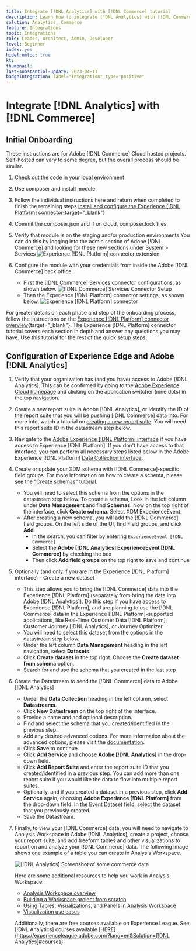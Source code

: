 ```yaml
---
title: Integrate [!DNL Analytics] with [!DNL Commerce] tutorial
description: Learn how to integrate [!DNL Analytics] with [!DNL Commerce]. 
solution: Analytics, Commerce 
feature: Integrations
topic: Integrations
role: Leader, Architect, Admin, Developer
level: Beginner
index: yes
hidefromtoc: true
kt:
thumbnail:
last-substantial-update: 2023-04-11
badgeIntegration: label="Integration" type="positive"
---
```


# Integrate [!DNL Analytics] with [!DNL Commerce]

## Initial Onboarding

These instructions are for Adobe [!DNL Commerce] Cloud hosted projects. Self-hosted can vary to some degree, but the overall process should be similar.

1. Check out the code in your local environment
1. Use composer and install module
1. Follow the individual instructions here and return when completed to finish the remaining steps
    [Install and configure the Experience [!DNL Platform] connector](https://experienceleague.adobe.com/docs/commerce-merchant-services/experience-platform-connector/fundamentals/install.html){target="_blank"}


1. Commit the composer.json and if on cloud, composer.lock files
1. Verify that module is on the staging and/or production environments 
    You can do this by logging into the admin section of Adobe [!DNL Commerce] and looking for these new sections under System > Services
    ![Experience [!DNL Platform] connector extension](./assets/analytics-commerce/admin-view-experience-platform-commector-extension.png)

1. Configure the module with your credentials from inside the Adobe [!DNL Commerce] back office.
    * First the [!DNL Commerce] Services connector configurations, as shown below.
![[!DNL Commerce] Services Connector Setup](./assets/analytics-commerce/commerce-services-connector-setup.png)
    * Then the Experience [!DNL Platform] connector settings, as shown below.
![Experience [!DNL Platform] connector](./assets/analytics-commerce/experience-platform-connector.png)

For greater details on each phase and step of the onboarding process, follow the instructions on the [Experience [!DNL Platform] connector overview](https://experienceleague.adobe.com/docs/commerce-merchant-services/experience-platform-connector/overview.html){target="_blank"}. The Experience [!DNL Platform] connector tutorial covers each section in depth and answer any questions you may have. Use this tutorial for the rest of the quick setup steps.

## Configuration of Experience Edge and Adobe [!DNL Analytics]

1. Verify that your organization has (and you have) access to Adobe [!DNL Analytics]. This can be confirmed by going to the [Adobe Experience Cloud homepage](https://experience.adobe.com/) and clicking on the application switcher (nine dots) in the top navigation.  

1. Create a new report suite in Adobe [!DNL Analytics], or identify the ID of the report suite that you will be pushing [!DNL Commerce] data into. For more info, watch a tutorial on [creating a new report suite](https://experienceleague.adobe.com/docs/analytics-learn/tutorials/intro-to-analytics/analytics-basics/understanding-and-creating-report-suites.html). You will need this report suite ID in the datastream step below.

1. Navigate to the [Adobe Experience [!DNL Platform] interface](https://platform.adobe.com) if you have access to Experience [!DNL Platform]. If you don't have access to that interface, you can perform all necessary steps listed below in the Adobe Experience [!DNL Platform] [Data Collection interface](https://experience.adobe.com/#/data-collection).

1. Create or update your XDM schema with [!DNL Commerce]-specific field groups. For more information on how to create a schema, please see the ["Create schemas"](https://experienceleague.adobe.com/docs/platform-learn/tutorials/schemas/create-schemas.html) tutorial.  
    * You will need to select this schema from the options in the datastream step below. To create a schema, Look in the left column under **Data Management** and find **Schemas**. Now on the top right of the interface, click **Create schema**. Select XDM ExperienceEvent.
    * After creating a new schema, you will add the [!DNL Commerce] field groups. On the left side of the UI, find Field groups, and click **Add**
        * In the search, you can filter by entering `ExperienceEvent [!DNL Commerce]`
        * Select the **Adobe [!DNL Analytics] ExperienceEvent [!DNL Commerce]** by checking the box
        * Then click **Add field groups** on the top right to save and continue

1. Optionally (and only if you are in the Experience [!DNL Platform] interface) - Create a new dataset
    * This step allows you to bring the [!DNL Commerce] data into the Experience [!DNL Platform] (separately from bring the data into Adobe [!DNL Analytics]). Do this step if you have access to Experience [!DNL Platform], and are planning to use the [!DNL Commerce] data in the Experience [!DNL Platform]-supported applications, like Real-Time Customer Data [!DNL Platform], Customer Journey [!DNL Analytics], or Journey Optimizer.   
    * You will need to select this dataset from the options in the datastream step below.
    * Under the left column **Data Management** heading in the left navigation, select **Datasets**.  
    * Click **Create dataset** in the top right. Choose the **Create dataset from schema** option.  
    * Search for and use the schema that you created in the last step

1. Create the Datastream to send the [!DNL Commerce] data to Adobe [!DNL Analytics]
    * Under the **Data Collection** heading in the left column, select **Datastreams**.
    * Click **New Datastream** on the top right of the interface.
    * Provide a name and and optional description.
    * Find and select the schema that you created/identified in the previous step.
    * Add any desired advanced options. For more information about the advanced options, please visit the [documentation](https://experienceleague.adobe.com/docs/experience-platform/datastreams/configure.html).
    * Click **Save** to continue.
    * Click **Add Service** and choose **Adobe [!DNL Analytics]** in the drop-down field.
    * Click **Add Report Suite** and enter the report suite ID that you created/identified in a previous step. You can add more than one report suite if you would like the data to flow into multiple report suites.
    * Optionally, and if you created a dataset in a previous step, click **Add Service** again, choosing **Adobe Experience [!DNL Platform]** from the drop-down field. In the Event Dataset field, select the dataset that you previously created.
    * Save the Datastream.

1. Finally, to view your [!DNL Commerce] data, you will need to navigate to Analysis Workspace in Adobe [!DNL Analytics], create a project, choose your report suite, and add freeform tables and other visualizations to report on and analyze your [!DNL Commerce] data. The following image shows one example of a table you can create in Analysis Workspace.

    ![[!DNL Analytics] Screenshot of some commerce data](./assets/analytics-commerce/analytics-screenshot-commerce-items.png)

    Here are some additional resources to help you work in Analysis Workspace:

    * [Analysis Workspace overview](https://experienceleague.adobe.com/docs/analytics-learn/tutorials/analysis-workspace/analysis-workspace-basics/analysis-workspace-overview.html)
    * [Building a Workspace project from scratch](https://experienceleague.adobe.com/docs/analytics-learn/tutorials/analysis-workspace/analysis-workspace-basics/building-a-workspace-project-from-scratch.html)
    * [Using Tables, Visualizations, and Panels in Analysis Workspace](https://experienceleague.adobe.com/docs/analytics-learn/tutorials/analysis-workspace/using-panels/using-tables-visualizations-and-panels.html)
    * [Visualization use cases](https://experienceleague.adobe.com/docs/analytics-learn/tutorials/analysis-workspace/visualizations/visualization-use-cases.html)

    Additionally, there are free courses available on Experience League. See [!DNL Analytics] courses available [HERE](https://experienceleague.adobe.com/?lang=en&Solution=[!DNL Analytics]#courses).

